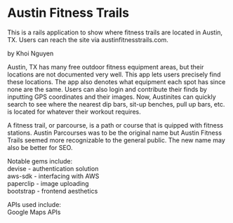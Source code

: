 # Austin Fitness Trails

This is a rails application to show where fitness trails are located in Austin, TX.
Users can reach the site via austinfitnesstrails.com.

by Khoi Nguyen


Austin, TX has many free outdoor fitness equipment areas, but their locations are not documented very well. This app lets users precisely find these locations. The app also denotes what equipment each spot has since none are the same. Users can also login and contribute their finds by inputting GPS coordinates and their images. Now, Austinites can quickly search to see where the nearest dip bars, sit-up benches, pull up bars, etc. is located for whatever their workout requires.

A fitness trail, or parcourse, is a path or course that is quipped with fitness stations. Austin Parcourses was to be the original name but Austin Fitness Trails seemed more recognizable to the general public. The new name may also be better for SEO.

Notable gems include:  
devise - authentication solution  
aws-sdk - interfacing with AWS  
paperclip - image uploading  
bootstrap - frontend aesthetics  

APIs used include:  
Google Maps APIs